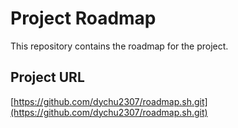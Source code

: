 # Project Roadmap

This repository contains the roadmap for the project.

## Project URL

[https://github.com/dychu2307/roadmap.sh.git](https://github.com/dychu2307/roadmap.sh.git)